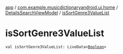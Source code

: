 [app](../../index.md) / [com.example.musicdictionaryandroid.ui.home](../index.md) / [DetailsSearchViewModel](index.md) / [isSortGenre3ValueList](./is-sort-genre3-value-list.md)

# isSortGenre3ValueList

`val isSortGenre3ValueList: LiveData<`[`Boolean`](https://kotlinlang.org/api/latest/jvm/stdlib/kotlin/-boolean/index.html)`>`